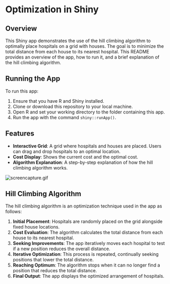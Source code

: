 # Optimization in Shiny

## Overview

This Shiny app demonstrates the use of the hill climbing algorithm to optimally place hospitals on a grid with houses. The goal is to minimize the total distance from each house to its nearest hospital. This README provides an overview of the app, how to run it, and a brief explanation of the hill climbing algorithm.

## Running the App

To run this app:

1. Ensure that you have R and Shiny installed.
2. Clone or download this repository to your local machine.
3. Open R and set your working directory to the folder containing this app.
4. Run the app with the command `shiny::runApp()`.

## Features

- **Interactive Grid**: A grid where hospitals and houses are placed. Users can drag and drop hospitals to an optimal location.
- **Cost Display**: Shows the current cost and the optimal cost. 
- **Algorithm Explanation**: A step-by-step explanation of how the hill climbing algorithm works.

![screencapture.gif](screencapture.gif)

## Hill Climbing Algorithm

The hill climbing algorithm is an optimization technique used in the app as follows:

1. **Initial Placement**: Hospitals are randomly placed on the grid alongside fixed house locations.
2. **Cost Evaluation**: The algorithm calculates the total distance from each house to its nearest hospital.
3. **Seeking Improvements**: The app iteratively moves each hospital to test if a new position reduces the overall distance.
4. **Iterative Optimization**: This process is repeated, continually seeking positions that lower the total distance.
5. **Reaching Optimum**: The algorithm stops when it can no longer find a position that reduces the total distance.
6. **Final Output**: The app displays the optimized arrangement of hospitals.


